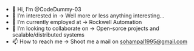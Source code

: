 - 👋 Hi, I’m @CodeDummy-03
- 👀 I’m interested in -> Well more or less anything interesting... 
- 🌱 I’m currently employed at -> Rockwell Automation
- 💞️ I’m looking to collaborate on -> Open-sorce projects and scalable/distributed systems
- 📫 How to reach me -> Shoot me a mail on sohampal1995@gmail.com
